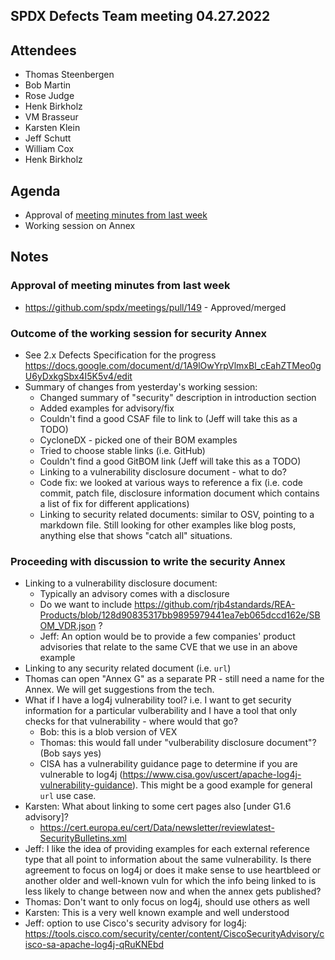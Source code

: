## SPDX Defects Team meeting 04.27.2022

## Attendees
* Thomas Steenbergen
* Bob Martin
* Rose Judge
* Henk Birkholz
* VM Brasseur
* Karsten Klein
* Jeff Schutt
* William Cox
* Henk Birkholz

## Agenda
* Approval of [meeting minutes from last week](https://github.com/spdx/meetings/pull/149)
* Working session on Annex 

##  Notes
### Approval of meeting minutes from last week
* https://github.com/spdx/meetings/pull/149 - Approved/merged

### Outcome of the working session for security Annex
* See 2.x Defects Specification for the progress https://docs.google.com/document/d/1A9lOwYrpVlmxBl_cEahZTMeo0gU6yDxkgSbx4I5K5v4/edit
* Summary of changes from yesterday's working session:
  * Changed summary of "security" description in introduction section
  * Added examples for advisory/fix
  * Couldn't find a good CSAF file to link to (Jeff will take this as a TODO)
  * CycloneDX - picked one of their BOM examples
  * Tried to choose stable links (i.e. GitHub)
  * Couldn't find a good GitBOM link (Jeff will take this as a TODO)
  * Linking to a vulnerability disclosure document - what to do?
  * Code fix: we looked at various ways to reference a fix (i.e. code commit, patch file, disclosure information document which contains a list of fix for different applications)
  * Linking to security related documents: similar to OSV, pointing to a markdown file. Still looking for other examples like blog posts, anything else that shows "catch all" situations.

### Proceeding with discussion to write the security Annex
* Linking to a vulnerability disclosure document:
  * Typically an advisory comes with a disclosure
  * Do we want to include https://github.com/rjb4standards/REA-Products/blob/128d90835317bb9895979441ea7eb065dccd162e/SBOM_VDR.json ?
  * Jeff: An option would be to provide a few companies' product advisories that relate to the same CVE that we use in an above example 
* Linking to any security related document (i.e. `url`)
* Thomas can open "Annex G" as a separate PR - still need a name for the Annex. We will get suggestions from the tech. 
* What if I have a log4j vulnerability tool? i.e. I want to get security information for a particular vulberability and  I have a tool that only checks for that vulnerability - where would that go?
  * Bob: this is a blob version of VEX
  * Thomas: this would fall under "vulberability disclosure document"? (Bob says yes)
  * CISA has a vulnerability guidance page to determine if you are vulnerable to log4j (https://www.cisa.gov/uscert/apache-log4j-vulnerability-guidance). This might be a good example for general `url` use case.
* Karsten: What about linking to some cert pages also [under G1.6 advisory]?
  * https://cert.europa.eu/cert/Data/newsletter/reviewlatest-SecurityBulletins.xml
* Jeff: I like the idea of providing examples for each external reference type that all point to information about the same vulnerability. Is there agreement to focus on log4j or does it make sense to use heartbleed or another older and well-known vuln for which the info being linked to is less likely to change between now and when the annex gets published? 
* Thomas: Don't want to only focus on log4j, should use others as well
* Karsten: This is a very well known example and well understood
* Jeff: option to use Cisco's security advisory for log4j: https://tools.cisco.com/security/center/content/CiscoSecurityAdvisory/cisco-sa-apache-log4j-qRuKNEbd
